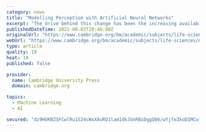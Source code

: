 ```yaml
---
category: news
title: "Modelling Perception with Artificial Neural Networks"
excerpt: "The drive behind this change has been the increasing availability of neural network models. With contributions from experts in the field, this book provides a complete survey of artificial neural networks. The book opens with two broad, introductory level ..."
publishedDateTime: 2021-08-02T20:46:00Z
originalUrl: "https://www.cambridge.org/bm/academic/subjects/life-sciences/neuroscience/modelling-perception-artificial-neural-networks?format=HB&isbn=9780521763950"
webUrl: "https://www.cambridge.org/bm/academic/subjects/life-sciences/neuroscience/modelling-perception-artificial-neural-networks?format=HB&isbn=9780521763950"
type: article
quality: 19
heat: 19
published: false

provider:
  name: Cambridge University Press
  domain: cambridge.org

topics:
  - Machine Learning
  - AI

secured: "dz9HUKNZSFCwlRu1S24cWvXAuRO1lam1dkJUnRBiDggQ86/wYjfeZkoDIMCufjDb/8pZsxFEauvf0sji5WARr9GxK0lN4J+u2SKQYgFXhHsmDecBG+oE+0nZEdxvQBUJm549cevrR/4+/UNVxfeUNupw6ex8DzuhSrAD+5FooZBb/K0hZqLUTVXLLl4kAUvcHLdoILf3oipQBlFBNM4Z0iJmgHG6EwrgKPrFZnxxTZJmbhaURm4ziIfLRVDXI8UUdNvGiLCF5R1AFBUf6LFbKWocraukhLrY60yHWkajJFvmsKaQKrA256aU1eC7H7eNXUra+seDGbgJ7uEECylBrGtwV29NTMjR0gjxZyH+wUE=;hbx3ZIFvW8vohISfHqew1A=="
---
```


